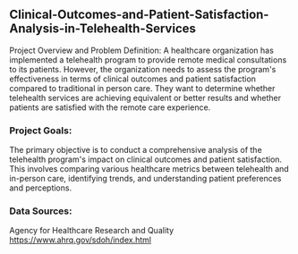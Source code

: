## Clinical-Outcomes-and-Patient-Satisfaction-Analysis-in-Telehealth-Services

Project Overview and Problem Definition:
A healthcare organization has implemented a telehealth program to provide remote medical consultations to its patients. However, the organization needs to assess the program's effectiveness in terms of clinical outcomes and 
patient satisfaction compared to traditional in person care. They want to determine whether telehealth services are achieving equivalent or better results and whether patients are satisfied with the remote care experience.

### Project Goals:
The primary objective is to conduct a comprehensive analysis of the telehealth program's impact on clinical outcomes and patient satisfaction. This involves comparing various healthcare metrics between telehealth and 
in-person care, identifying trends, and understanding patient preferences and perceptions.

### Data Sources:
Agency for Healthcare Research and Quality
 https://www.ahrq.gov/sdoh/index.html
